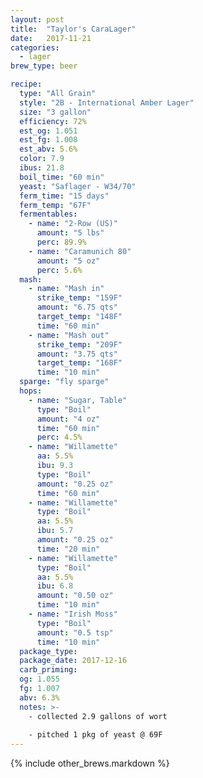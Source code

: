 ```yaml
---
layout: post
title:  "Taylor's CaraLager"
date:   2017-11-21
categories:
  - lager
brew_type: beer

recipe:
  type: "All Grain"
  style: "2B - International Amber Lager"
  size: "3 gallon"
  efficiency: 72%
  est_og: 1.051
  est_fg: 1.008
  est_abv: 5.6%
  color: 7.9
  ibus: 21.8
  boil_time: "60 min"
  yeast: "Saflager - W34/70"
  ferm_time: "15 days"
  ferm_temp: "67F"
  fermentables: 
    - name: "2-Row (US)"
      amount: "5 lbs"
      perc: 89.9%
    - name: "Caramunich 80"
      amount: "5 oz"
      perc: 5.6%
  mash: 
    - name: "Mash in"
      strike_temp: "159F"
      amount: "6.75 qts"
      target_temp: "148F"
      time: "60 min"
    - name: "Mash out"
      strike_temp: "209F"
      amount: "3.75 qts"
      target_temp: "168F"
      time: "10 min"
  sparge: "fly sparge"
  hops:
    - name: "Sugar, Table"
      type: "Boil"
      amount: "4 oz"
      time: "60 min"
      perc: 4.5%
    - name: "Willamette"
      aa: 5.5%
      ibu: 9.3
      type: "Boil"
      amount: "0.25 oz"
      time: "60 min"
    - name: "Willamette"
      type: "Boil"
      aa: 5.5%
      ibu: 5.7
      amount: "0.25 oz"
      time: "20 min"
    - name: "Willamette"
      type: "Boil"
      aa: 5.5%
      ibu: 6.8
      amount: "0.50 oz"
      time: "10 min"
    - name: "Irish Moss"
      type: "Boil"
      amount: "0.5 tsp"
      time: "10 min"
  package_type: 
  package_date: 2017-12-16
  carb_priming: 
  og: 1.055
  fg: 1.007
  abv: 6.3%
  notes: >-
    - collected 2.9 gallons of wort
    
    - pitched 1 pkg of yeast @ 69F
---
```

{% include other_brews.markdown %}

